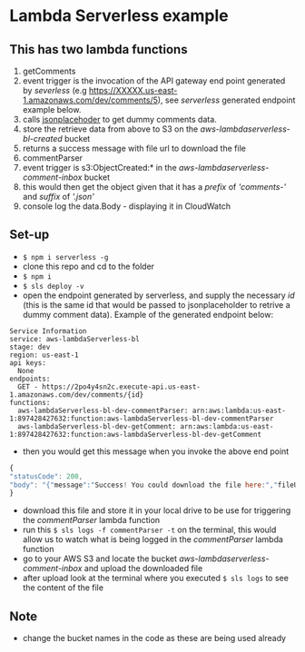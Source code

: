 # Lambda Serverless example
## This has two lambda functions
1. getComments
  1. event trigger is the invocation of the API gateway end point generated by *severless* (e.g https://XXXXX.us-east-1.amazonaws.com/dev/comments/5), see *serverless* generated endpoint example below.
  2. calls [jsonplacehoder](https://jsonplaceholder.typicode.com/) to get dummy comments data.
  3. store the retrieve data from above to S3 on the *aws-lambdaserverless-bl-created* bucket
  4. returns a success message with file url to download the file
2. commentParser
  1. event trigger is s3:ObjectCreated:* in the *aws-lambdaserverless-comment-inbox* bucket
  2. this would then get the object given that it has a *prefix* of _'comments-'_ and *suffix* of _'.json'_
  3. console log the data.Body - displaying it in CloudWatch

## Set-up
- ```$ npm i serverless -g```
- clone this repo and cd to the folder
- ```$ npm i```
- ```$ sls deploy -v```
- open the endpoint generated by serverless, and supply the necessary *id* (this is the same id that would be passed to jsonplaceholder to retrive a dummy comment data).
Example of the generated endpoint below:
```
Service Information
service: aws-lambdaServerless-bl
stage: dev
region: us-east-1
api keys:
  None
endpoints:
  GET - https://2po4y4sn2c.execute-api.us-east-1.amazonaws.com/dev/comments/{id}
functions:
  aws-lambdaServerless-bl-dev-commentParser: arn:aws:lambda:us-east-1:897428427632:function:aws-lambdaServerless-bl-dev-commentParser
  aws-lambdaServerless-bl-dev-getComment: arn:aws:lambda:us-east-1:897428427632:function:aws-lambdaServerless-bl-dev-getComment
  ```
- then you would get this message when you invoke the above end point
```js
{
"statusCode": 200,
"body": "{"message":"Success! You could download the file here:","fileUrl":"https://s3.amazonaws.com/aws-lambdaserverless-bl-created/comments-be9a0f9f-5af2-4e3a-ba60-f89e21b71c54.json"}"
}
```
- download this file and store it in your local drive to be use for triggering the *commentParser* lambda function 
- run this ```$ sls logs -f commentParser -t``` on the terminal,
this would allow us to watch what is being logged in the *commentParser* lambda function
- go to your AWS S3 and locate the bucket *aws-lambdaserverless-comment-inbox* and upload the downloaded file
- after upload look at the terminal where you executed ```$ sls logs``` to see the content of the file


## Note
- change the bucket names in the code as these are being used already
